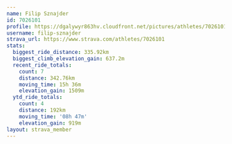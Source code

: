 ```yaml
---
name: Filip Sznajder
id: 7026101
profile: https://dgalywyr863hv.cloudfront.net/pictures/athletes/7026101/2123836/18/large.jpg
username: filip-sznajder
strava_url: https://www.strava.com/athletes/7026101
stats:
  biggest_ride_distance: 335.92km
  biggest_climb_elevation_gain: 637.2m
  recent_ride_totals:
    count: 7
    distance: 342.76km
    moving_time: 15h 36m
    elevation_gain: 1509m
  ytd_ride_totals:
    count: 4
    distance: 192km
    moving_time: '08h 47m'
    elevation_gain: 919m
layout: strava_member
--- 
```

